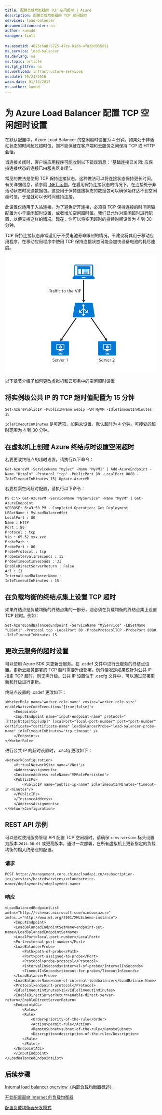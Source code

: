 ```yaml
---
title: 配置负载均衡器的 TCP 空闲超时 | Azure
description: 配置负载均衡器的 TCP 空闲超时
services: load-balancer
documentationcenter: na
author: kumudd
manager: timlt

ms.assetid: 4625c6a8-5725-47ce-81db-4fa3bd055891
ms.service: load-balancer
ms.devlang: na
ms.topic: article
ms.tgt_pltfrm: na
ms.workload: infrastructure-services
ms.date: 10/24/2016
wacn.date: 01/13/2017
ms.author: kumud
---
```


# 为 Azure Load Balancer 配置 TCP 空闲超时设置

在默认配置中，Azure Load Balancer 的空闲超时设置为 4 分钟。如果处于非活动状态的时间超过超时值，则不能保证在客户端和云服务之间保持 TCP 或 HTTP 会话。

当连接关闭时，客户端应用程序可能收到以下错误消息：“基础连接已关闭: 应保持连接状态的连接已由服务器关闭”。

常见的做法是使用 TCP 保持连接状态。这种做法可以将连接状态保持更长时间。有关详细信息，请参阅 [.NET 示例](https://msdn.microsoft.com/zh-cn/library/system.net.servicepoint.settcpkeepalive.aspx)。在启用保持连接状态的情况下，在连接处于非活动状态时发送数据包。这些用于保持连接状态的数据包可以确保始终达不到空闲超时值，于是就可以长时间维持连接。

此设置仅适用于入站连接。为了避免断开连接，必须将 TCP 保持连接的时间间隔配置为小于空闲超时设置，或者增加空闲超时值。我们已允许对空闲超时进行配置，以便支持这样的情况。现在，你可以将空闲超时的持续时间设置为 4 到 30 分钟。

TCP 保持连接状态非常适用于不受电池寿命限制的情况。不建议将其用于移动应用程序。在移动应用程序中使用 TCP 保持连接状态可能会加快设备电池的耗尽速度。

![TCP 超时](./media/load-balancer-tcp-idle-timeout/image1.png)  

以下章节介绍了如何更改虚拟机和云服务中的空闲超时设置

## 将实例级公共 IP 的 TCP 超时值配置为 15 分钟

    Set-AzurePublicIP -PublicIPName webip -VM MyVM -IdleTimeoutInMinutes 15

`IdleTimeoutInMinutes` 是可选项。如果未设置，默认超时为 4 分钟。可接受的超时范围为 4 到 30 分钟。

## 在虚拟机上创建 Azure 终结点时设置空闲超时

若要更改终结点的超时设置，请执行以下命令：

    Get-AzureVM -ServiceName "mySvc" -Name "MyVM1" | Add-AzureEndpoint -Name "HttpIn" -Protocol "tcp" -PublicPort 80 -LocalPort 8080 -IdleTimeoutInMinutes 15| Update-AzureVM

若要检索空闲超时配置，请执行以下命令：

    PS C:\> Get-AzureVM -ServiceName "MyService" -Name "MyVM" | Get-AzureEndpoint
    VERBOSE: 6:43:50 PM - Completed Operation: Get Deployment
    LBSetName : MyLoadBalancedSet
    LocalPort : 80
    Name : HTTP
    Port : 80
    Protocol : tcp
    Vip : 65.52.xxx.xxx
    ProbePath :
    ProbePort : 80
    ProbeProtocol : tcp
    ProbeIntervalInSeconds : 15
    ProbeTimeoutInSeconds : 31
    EnableDirectServerReturn : False
    Acl : {}
    InternalLoadBalancerName :
    IdleTimeoutInMinutes : 15

## 在负载均衡的终结点集上设置 TCP 超时

如果终结点是负载均衡的终结点集的一部分，则必须在负载均衡的终结点集上设置 TCP 超时。例如：

    Set-AzureLoadBalancedEndpoint -ServiceName "MyService" -LBSetName "LBSet1" -Protocol tcp -LocalPort 80 -ProbeProtocolTCP -ProbePort 8080 -IdleTimeoutInMinutes 15

## 更改云服务的超时设置

可以使用 Azure SDK 来更新云服务。在 .csdef 文件中进行云服务的终结点设置。更新云服务部署的 TCP 超时需要升级部署。例外情况是如果仅针对公共 IP 指定 TCP 超时，则无需升级。公共 IP 设置位于 .cscfg 文件中，可以通过部署更新和升级进行更新。

终结点设置的 .csdef 更改如下：

    <WorkerRole name="worker-role-name" vmsize="worker-role-size" enableNativeCodeExecution="[true|false]">
        <Endpoints>
        <InputEndpoint name="input-endpoint-name" protocol="[http|https|tcp|udp]" localPort="local-port-number" port="port-number" certificate="certificate-name" loadBalancerProbe="load-balancer-probe-name" idleTimeoutInMinutes="tcp-timeout" />
        </Endpoints>
    </WorkerRole>

进行公共 IP 的超时设置时，.cscfg 更改如下：

    <NetworkConfiguration>
        <VirtualNetworkSite name="VNet"/>
        <AddressAssignments>
        <InstanceAddress roleName="VMRolePersisted">
        <PublicIPs>
            <PublicIP name="public-ip-name" idleTimeoutInMinutes="timeout-in-minutes"/>
        </PublicIPs>
        </InstanceAddress>
        </AddressAssignments>
    </NetworkConfiguration>

## REST API 示例

可以通过使用服务管理 API 配置 TCP 空闲超时。请确保 `x-ms-version` 标头设置为版本 `2014-06-01` 或更高版本。通过一次部署，在所有虚拟机上更新指定的负载均衡的输入终结点的配置。

### 请求

    POST https://management.core.chinacloudapi.cn/<subscription-id>/services/hostedservices/<cloudservice-name>/deployments/<deployment-name>

### 响应

    <LoadBalancedEndpointList xmlns="http://schemas.microsoft.com/windowsazure" xmlns:i="http://www.w3.org/2001/XMLSchema-instance">
        <InputEndpoint>
        <LoadBalancedEndpointSetName>endpoint-set-name</LoadBalancedEndpointSetName>
        <LocalPort>local-port-number</LocalPort>
        <Port>external-port-number</Port>
        <LoadBalancerProbe>
            <Path>path-of-probe</Path>
            <Port>port-assigned-to-probe</Port>
            <Protocol>probe-protocol</Protocol>
            <IntervalInSeconds>interval-of-probe</IntervalInSeconds>
            <TimeoutInSeconds>timeout-for-probe</TimeoutInSeconds>
        </LoadBalancerProbe>
        <LoadBalancerName>name-of-internal-loadbalancer</LoadBalancerName>
        <Protocol>endpoint-protocol</Protocol>
        <IdleTimeoutInMinutes>15</IdleTimeoutInMinutes>
        <EnableDirectServerReturn>enable-direct-server-return</EnableDirectServerReturn>
        <EndpointACL>
            <Rules>
            <Rule>
                <Order>priority-of-the-rule</Order>
                <Action>permit-rule</Action>
                <RemoteSubnet>subnet-of-the-rule</RemoteSubnet>
                <Description>description-of-the-rule</Description>
            </Rule>
            </Rules>
        </EndpointACL>
        </InputEndpoint>
    </LoadBalancedEndpointList>

## 后续步骤

[Internal load balancer overview（内部负载均衡器概述）](./load-balancer-internal-overview.md)

[开始配置面向 Internet 的负载均衡器](./load-balancer-get-started-internet-arm-ps.md)

[配置负载均衡器分发模式](./load-balancer-distribution-mode.md)

<!---HONumber=Mooncake_0109_2017-->
<!--Update_Description: update meta properties & wording update & update code-->